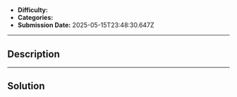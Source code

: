# 

- **Difficulty:** 
- **Categories:** 
- **Submission Date:** 2025-05-15T23:48:30.647Z

---

## Description


---

## Solution

```

```
